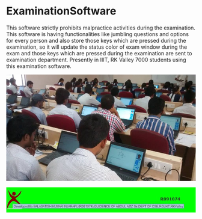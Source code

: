 # ExaminationSoftware
This software strictly prohibits malpractice activities during the examination. This software is having functionalities like jumbling questions and options for every person and also store those keys which are pressed during the examination, so it will update the status color of exam window during the exam and those keys which are pressed during the examination are sent to examination department. Presently in IIIT, RK Valley 7000 students using this examination software.

![Alt text](/EXAM.jpg?raw=true "Optional Title")


![Alt text](/EXAM1.jpg?raw=true "Optional Title")

